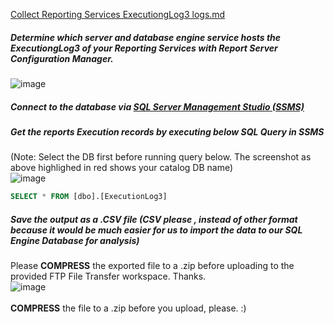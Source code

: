 [Collect Reporting Services ExecutiongLog3 logs.md](https://github.com/guoqingsun-msft/guoqingsun/blob/main/Reporting%20Services/Collect%20Reporting%20Services%20ExecutiongLog3%20logs.md)


##### Determine which server and database engine service hosts the ExecutiongLog3 of your Reporting Services with Report Server Configuration Manager. 
![image](https://user-images.githubusercontent.com/85205970/200437891-f7d09ee9-264c-49eb-820f-3061c75d268e.png)

 
##### Connect to the database via [SQL Server Management Studio (SSMS)](https://aka.ms/ssmsfullsetup)

##### Get the reports Execution records by executing below SQL Query in SSMS
(Note: Select the DB first before running query below. The screenshot as above highlighed in red shows your catalog DB name)
<br>![image](https://github.com/1015062E/howto/assets/160798406/663bcf00-105f-462b-9d87-ac7ba6ef6304)

```sql
SELECT * FROM [dbo].[ExecutionLog3]
```

##### Save the output as a .CSV file (CSV please , instead of other format because it would be much easier for us to import the data to our SQL Engine Database for analysis)
Please **COMPRESS** the exported file to a .zip before uploading to the provided FTP File Transfer workspace. Thanks. 
<br>![image](https://github.com/1015062E/howto/assets/160798406/6f42ebba-0949-4fa5-a39a-fbecaf128055)
<br>
<br>**COMPRESS** the file to a .zip before you upload, please. :)
